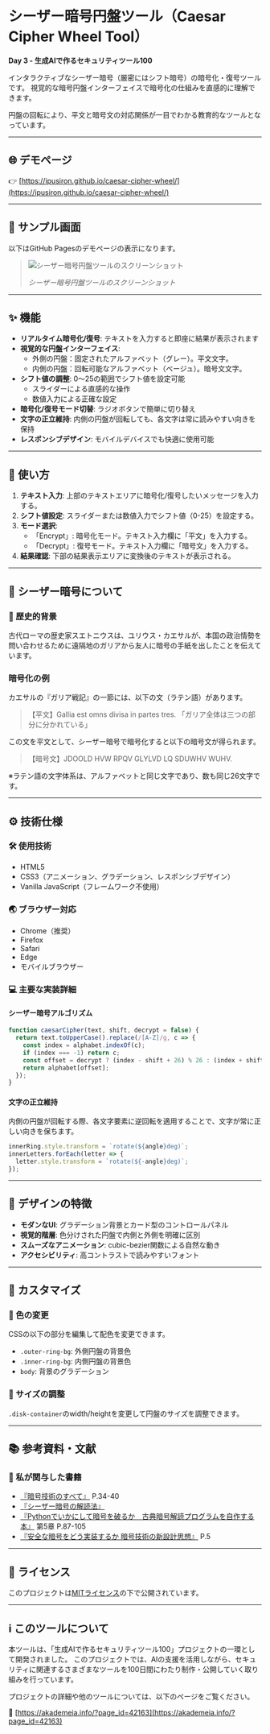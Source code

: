 # シーザー暗号円盤ツール（Caesar Cipher Wheel Tool）

**Day 3 - 生成AIで作るセキュリティツール100**

インタラクティブなシーザー暗号（厳密にはシフト暗号）の暗号化・復号ツールです。
視覚的な暗号円盤インターフェイスで暗号化の仕組みを直感的に理解できます。

円盤の回転により、平文と暗号文の対応関係が一目でわかる教育的なツールとなっています。

---

## 🌐 デモページ

👉 [https://ipusiron.github.io/caesar-cipher-wheel/](https://ipusiron.github.io/caesar-cipher-wheel/)

---

## 📸 サンプル画面

以下はGitHub Pagesのデモページの表示になります。

> ![シーザー暗号円盤ツールのスクリーンショット](sample.png)
>
> *シーザー暗号円盤ツールのスクリーンショット*

---

## ✨ 機能

- **リアルタイム暗号化/復号**: テキストを入力すると即座に結果が表示されます
- **視覚的な円盤インターフェイス**: 
  - 外側の円盤：固定されたアルファベット（グレー）。平文文字。
  - 内側の円盤：回転可能なアルファベット（ベージュ）。暗号文文字。
- **シフト値の調整**: 0〜25の範囲でシフト値を設定可能
  - スライダーによる直感的な操作
  - 数値入力による正確な設定
- **暗号化/復号モード切替**: ラジオボタンで簡単に切り替え
- **文字の正立維持**: 内側の円盤が回転しても、各文字は常に読みやすい向きを保持
- **レスポンシブデザイン**: モバイルデバイスでも快適に使用可能

---

## 📖 使い方

1. **テキスト入力**: 上部のテキストエリアに暗号化/復号したいメッセージを入力する。
2. **シフト値設定**: スライダーまたは数値入力でシフト値（0-25）を設定する。
3. **モード選択**: 
   - 「Encrypt」: 暗号化モード。テキスト入力欄に「平文」を入力する。
   - 「Decrypt」: 復号モード。テキスト入力欄に「暗号文」を入力する。
4. **結果確認**: 下部の結果表示エリアに変換後のテキストが表示される。

---

## 🔐 シーザー暗号について

### 📜 歴史的背景

古代ローマの歴史家スエトニウスは、ユリウス・カエサルが、本国の政治情勢を問い合わせるために遠隔地のガリアから友人に暗号の手紙を出したことを伝えています。

### 暗号化の例

カエサルの『ガリア戦記』の一節には、以下の文（ラテン語）があります。

> 【平文】Gallia est omns divisa in partes tres.
> 「ガリア全体は三つの部分に分かれている」

この文を平文として、シーザー暗号で暗号化すると以下の暗号文が得られます。

> 【暗号文】JDOOLD HVW RPQV GLYLVD LQ SDUWHV WUHV.

※ラテン語の文字体系は、アルファベットと同じ文字であり、数も同じ26文字です。

---

## ⚙️ 技術仕様

### 🛠️ 使用技術
- HTML5
- CSS3（アニメーション、グラデーション、レスポンシブデザイン）
- Vanilla JavaScript（フレームワーク不使用）

### 🌏 ブラウザー対応
- Chrome（推奨）
- Firefox
- Safari
- Edge
- モバイルブラウザー

### 💻 主要な実装詳細

#### シーザー暗号アルゴリズム
```javascript
function caesarCipher(text, shift, decrypt = false) {
  return text.toUpperCase().replace(/[A-Z]/g, c => {
    const index = alphabet.indexOf(c);
    if (index === -1) return c;
    const offset = decrypt ? (index - shift + 26) % 26 : (index + shift) % 26;
    return alphabet[offset];
  });
}
```

#### 文字の正立維持
内側の円盤が回転する際、各文字要素に逆回転を適用することで、文字が常に正しい向きを保ちます。

```javascript
innerRing.style.transform = `rotate(${angle}deg)`;
innerLetters.forEach(letter => {
  letter.style.transform = `rotate(${-angle}deg)`;
});
```

---

## 🎨 デザインの特徴

- **モダンなUI**: グラデーション背景とカード型のコントロールパネル
- **視覚的階層**: 色分けされた円盤で内側と外側を明確に区別
- **スムーズなアニメーション**: cubic-bezier関数による自然な動き
- **アクセシビリティ**: 高コントラストで読みやすいフォント

---

## 🔧 カスタマイズ

### 🎨 色の変更
CSSの以下の部分を編集して配色を変更できます。

- `.outer-ring-bg`: 外側円盤の背景色
- `.inner-ring-bg`: 内側円盤の背景色
- `body`: 背景のグラデーション

### 📐 サイズの調整
`.disk-container`のwidth/heightを変更して円盤のサイズを調整できます。

---

## 📚 参考資料・文献

### 📖 私が関与した書籍

- [『暗号技術のすべて』](https://akademeia.info/?page_id=157) P.34-40
- [『シーザー暗号の解読法』](https://akademeia.info/?page_id=37037)
- [『Pythonでいかにして暗号を破るか　古典暗号解読プログラムを自作する本』](https://akademeia.info/?page_id=94) 第5章 P.87-105
- [『安全な暗号をどう実装するか 暗号技術の新設計思想』](https://book.mynavi.jp/ec/products/detail/id=147364) P.5

---

## 📄 ライセンス

このプロジェクトは[MITライセンス](./LICENSE)の下で公開されています。


---

## ℹ️ このツールについて

本ツールは、「生成AIで作るセキュリティツール100」プロジェクトの一環として開発されました。 このプロジェクトでは、AIの支援を活用しながら、セキュリティに関連するさまざまなツールを100日間にわたり制作・公開していく取り組みを行っています。

プロジェクトの詳細や他のツールについては、以下のページをご覧ください。

🔗 [https://akademeia.info/?page_id=42163](https://akademeia.info/?page_id=42163)
